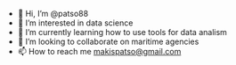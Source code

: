 - 👋 Hi, I’m @patso88
- 👀 I’m interested in data science
- 🌱 I’m currently learning how to use tools for data analism
- 💞️ I’m looking to collaborate on maritime agencies
- 📫 How to reach me makispatso@gmail.com

<!---
patso88/patso88 is a ✨ special ✨ repository because its `README.md` (this file) appears on your GitHub profile.
You can click the Preview link to take a look at your changes.
--->
